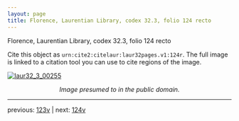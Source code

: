 ```yaml
---
layout: page
title: Florence, Laurentian Library, codex 32.3, folio 124 recto
---
```


Florence, Laurentian Library, codex 32.3, folio 124 recto

Cite this object as `urn:cite2:citelaur:laur32pages.v1:124r`.  The full image is linked to a citation tool you can use to cite regions of the image.

[![laur32_3_00255](http://www.homermultitext.org/iipsrv?IIIF=/project/homer/pyramidal/deepzoom/citelaur/laur32imgs/v1/laur32_3_00255.tif/full/800,/0/default.jpg)](http://www.homermultitext.org/ict2/?urn=urn:cite2:citelaur:laur32imgs.v1:laur32_3_00255) 

<p style="text-align: center; font-style: italic;">Image presumed to in the public domain.</p>

---

previous: [123v](../123v/) | next: [124v](../124v/)